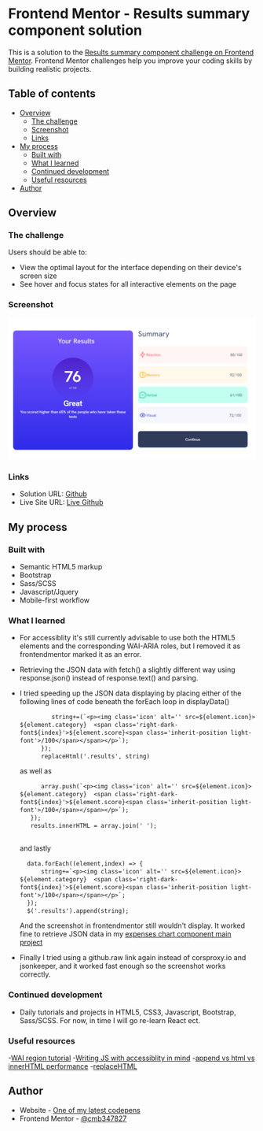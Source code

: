 # Frontend Mentor - Results summary component solution

This is a solution to the [Results summary component challenge on Frontend Mentor](https://www.frontendmentor.io/challenges/results-summary-component-CE_K6s0maV). Frontend Mentor challenges help you improve your coding skills by building realistic projects. 

## Table of contents

- [Overview](#overview)
  - [The challenge](#the-challenge)
  - [Screenshot](#screenshot)
  - [Links](#links)
- [My process](#my-process)
  - [Built with](#built-with)
  - [What I learned](#what-i-learned)
  - [Continued development](#continued-development)
  - [Useful resources](#useful-resources)
- [Author](#author)


## Overview

### The challenge

Users should be able to:

- View the optimal layout for the interface depending on their device's screen size
- See hover and focus states for all interactive elements on the page

### Screenshot

![screenshot](./assets/images/screenshot.png "screenshot")

### Links

- Solution URL: [Github]()
- Live Site URL: [Live Github]()

## My process

### Built with

- Semantic HTML5 markup
- Bootstrap
- Sass/SCSS
- Javascript/Jquery
- Mobile-first workflow

### What I learned

- For accessiblity it's still currently advisable to use both the HTML5 elements and the corresponding WAI-ARIA roles, but I removed it as frontendmentor marked it as an error.
- Retrieving the JSON data with fetch() a slightly different way using response.json() instead of response.text() and parsing.
- I tried speeding up the JSON data displaying by placing either of the following lines of code beneath the forEach loop in displayData()
  ```   data.forEach((element,index) => {
	       string+=(`<p><img class='icon' alt='' src=${element.icon}> ${element.category}  <span class='right-dark-font${index}'>${element.score}<span class='inherit-position light-font'>/100</span></span></p>`);
        });
	    replaceHtml('.results', string)
  ```
  as well as
  ```data.forEach((element,index) => {
	    array.push(`<p><img class='icon' alt='' src=${element.icon}> ${element.category}  <span class='right-dark-font${index}'>${element.score}<span class='inherit-position light-font'>/100</span></span></p>`);
     });
	 results.innerHTML = array.join(' ');
   
  ```
  and lastly
  ```
    data.forEach((element,index) => {
	    string+=`<p><img class='icon' alt='' src=${element.icon}> ${element.category}  <span class='right-dark-font${index}'>${element.score}<span class='inherit-position light-font'>/100</span></span></p>`;
    });
	$('.results').append(string);
  ```
  
  And the screenshot in frontendmentor still wouldn't display. It worked fine to retrieve JSON data in my [expenses chart component main project](https://github.com/cmb347827/expenses-chart-component-main)
- Finally I tried using a github.raw link again instead of corsproxy.io and jsonkeeper, and it worked fast enough so the screenshot works correctly.
  
### Continued development

- Daily tutorials and projects in HTML5, CSS3, Javascript, Bootstrap, Sass/SCSS. For now, in time I will go re-learn React ect.

### Useful resources

-[WAI region tutorial](https://www.w3.org/WAI/tutorials/page-structure/regions/)
-[Writing JS with accessiblity in mind](https://medium.com/@matuzo/writing-javascript-with-accessibility-in-mind-a1f6a5f467b9)
-[append vs html vs innerHTML performance](https://stackoverflow.com/questions/18393981/append-vs-html-vs-innerhtml-performance)
-[replaceHTML](https://blog.stevenlevithan.com/archives/faster-than-innerhtml)



## Author

- Website - [One of my latest codepens](https://codepen.io/cynthiab72/pen/oNybYON)
- Frontend Mentor - [@cmb347827](https://www.frontendmentor.io/profile/cmb347827)

